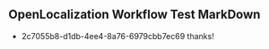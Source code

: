 ## OpenLocalization Workflow Test MarkDown
* 2c7055b8-d1db-4ee4-8a76-6979cbb7ec69 thanks!

<!--HONumber=Jul16_HO3-->


